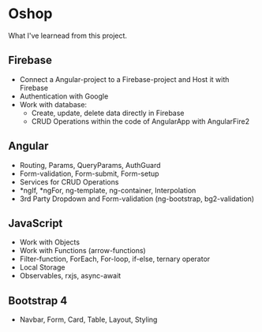 # Oshop

What I've learnead from this project.

## Firebase

- Connect a Angular-project to a Firebase-project and Host it with Firebase
- Authentication with Google
- Work with database:
  - Create, update, delete data directly in Firebase
  - CRUD Operations within the code of AngularApp with AngularFire2

## Angular

- Routing, Params, QueryParams, AuthGuard
- Form-validation, Form-submit, Form-setup
- Services for CRUD Operations
- *ngIf, *ngFor, ng-template, ng-container, Interpolation
- 3rd Party Dropdown and Form-validation (ng-bootstrap, bg2-validation)

## JavaScript

- Work with Objects
- Work with Functions (arrow-functions)
- Filter-function, ForEach, For-loop, if-else, ternary operator
- Local Storage
- Observables, rxjs, async-await

## Bootstrap 4

- Navbar, Form, Card, Table, Layout, Styling



